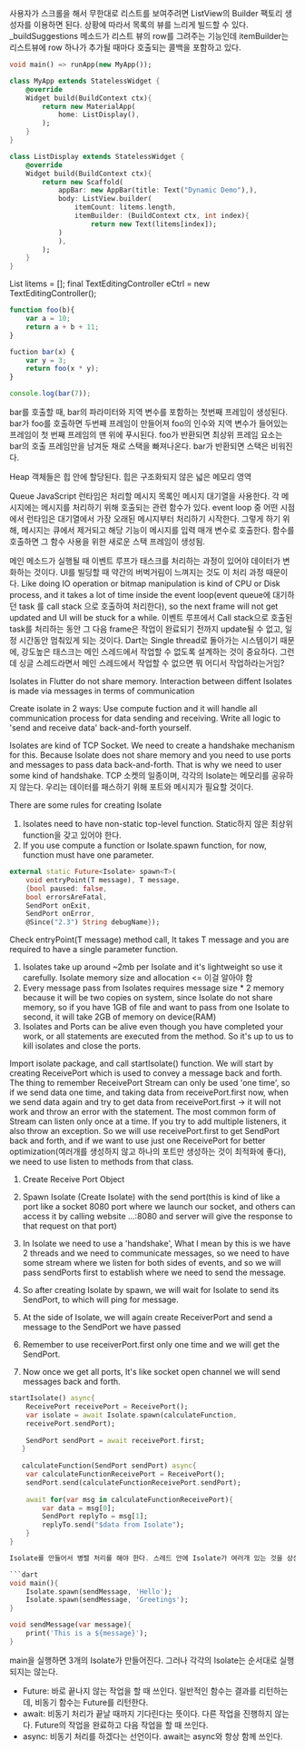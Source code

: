 사용자가 스크롤을 해서 무한대로 리스트를 보여주려면 ListView의 Builder 팩토리 생성자를 이용하면 된다. 상황에 따라서 목록의 뷰를 느리게 빌드할 수 있다. _buildSuggestions 메소드가 리스트 뷰의 row를 그려주는 기능인데 itemBuilder는 리스트뷰에 row 하나가 추가될 때마다 호출되는 콜백을 포함하고 있다. 

```dart
void main() => runApp(new MyApp());

class MyApp extends StatelessWidget {
    @override
    Widget build(BuildContext ctx){
        return new MaterialApp(
            home: ListDisplay(),
        );
    }
}

class ListDisplay extends StatelessWidget {
    @override
    Widget build(BuildContext ctx){
        return new Scaffold(
            appBar: new AppBar(title: Text("Dynamic Demo"),),
            body: ListView.builder(
                itemCount: litems.length,
                itemBuilder: (BuildContext ctx, int index){
                    return new Text(litems[index]);
            )
            ),
        );
    }
}
```

List<String> litems = [];
final TextEditingController eCtrl = new TextEditingController();

```javascript
function foo(b){
    var a = 10;
    return a + b + 11;
}

fuction bar(x) {
    var y = 3;
    return foo(x * y);
}

console.log(bar(7));
```

bar를 호출할 때, bar의 파라미터와 지역 변수를 포함하는 첫번째 프레임이 생성된다. bar가 foo를 호출하면 두번째 프레임이 만들어져 foo의 인수와 지역 변수가 들어있는 프레임이 첫 번째 프레임의 맨 위에 푸시된다. foo가 반환되면 최상위 프레임 요소는 bar의 호출 프레임만을 남겨둔 채로 스택을 빠져나온다. bar가 반환되면 스택은 비워진다. 

Heap
객체들은 힙 안에 할당된다. 힙은 구조화되지 않은 넓은 메모리 영역

Queue 
JavaScript 런타임은 처리할 메시지 목록인 메시지 대기열을 사용한다. 각 메시지에는 메시지를 처리하기 위해 호출되는 관련 함수가 있다. event loop 중 어떤 시점에서 런타임은 대기열에서 가장 오래된 메시지부터 처리하기 시작한다. 그렇게 하기 위해, 메시지는 큐에서 제거되고 해당 기능이 메시지를 입력 매개 변수로 호출한다. 함수를 호출하면 그 함수 사용을 위한 새로운 스택 프레임이 생성됨.

메인 메소드가 실행될 때 이벤트 루프가 태스크를 처리하는 과정이 있어야 데이터가 변화하는 것이다. UI를 빌딩할 때 약간의 버벅거림이 느껴지는 것도 이 처리 과정 때문이다. 
Like doing IO operation or bitmap manipulation is kind of CPU or Disk process, and it takes a lot of time inside the event loop(event queue에 대기하던 task 를 call stack 으로 호출하여 처리한다), so the next frame will not get updated and UI will be stuck for a while. 이벤트 루프에서 Call stack으로 호출된 task를 처리하는 동안 그 다음 frame은 작업이 완료되기 전까지 update될 수 없고, 일정 시간동안 멈춰있게 되는 것이다. 
Dart는 Single thread로 돌아가는 시스템이기 때문에, 강도높은 태스크는 메인 스레드에서 작업할 수 없도록 설계하는 것이 중요하다.
그런데 싱글 스레드라면서 메인 스레드에서 작업할 수 없으면 뭐 어디서 작업하라는거임?

Isolates in Flutter do not share memory. Interaction between diffent Isolates is made via messages in terms of communication

Create isolate in 2 ways:
Use compute fuction and it will handle all communication process for data sending and receiving. 
Write all logic to 'send and receive data' back-and-forth yourself.

Isolates are kind of TCP Socket.
We need to create a handshake mechanism for this. Because Isolate does not share memory and you need to use ports and messages to pass data back-and-forth. That is why we need to user some kind of handshake. 
TCP 소켓의 일종이며, 각각의 Isolate는 메모리를 공유하지 않는다. 우리는 데이터를 패스하기 위해 포트와 메시지가 필요할 것이다. 

There are some rules for creating Isolate
1. Isolates need to have non-static top-level function.
Static하지 않은 최상위 function을 갖고 있어야 한다.
1. If you use compute a function or Isolate.spawn function, for now, function must have one parameter.

```dart
external static Future<Isolate> spawn<T>(
    void entryPoint(T message), T message,
    {bool paused: false,
    bool errorsAreFatal,
    SendPort onExit,
    SendPort onError,
    @Since("2.3") String debugName});
```

Check entryPoint(T message) method call, It takes T message and you are required to have a single parameter function.

1. Isolates take up around ~2mb per Isolate and it's lightweight so use it carefully. Isolate memory size and allocation <= 이걸 알아야 함
2. Every message pass from Isolates requires message size * 2 memory because it will be two copies on system, since Isolate do not share memory, so if you have 1GB of file and want to pass from one Isolate to second, it will take 2GB of memory on device(RAM)
3. Isolates and Ports can be alive even though you have completed your work, or all statements are executed from the method. So it's up to us to kill isolates and close the ports.

Import isolate package, and call startIsolate() function. We will start by creating ReceivePort which is used to convey a message back and forth. The thing to remember ReceivePort Stream can only be used 'one time', so if we send data one time, and taking data from receivePort.first now, when we send data again and try to get data from receivePort.first -> it will not work and throw an error with the statement. The most common form of Stream can listen only once at a time. If you try to add multiple listeners, it also throw an exception. So we will use receivePort.first to get SendPort back and forth, and if we want to use just one ReceivePort for better optimization(여러개를 생성하지 않고 하나의 포트만 생성하는 것이 최적화에 좋다), we need to use listen to methods from that class.

1. Create Receive Port Object
2. Spawn Isolate (Create Isolate) with the send port(this is kind of like a port like a socket 8080 port where we launch our socket, and others can access it by calling website ...:8080 and server will give the response to that request on that port)
3. In Isolate we need to use a 'handshake', What I mean by this is we have 2 threads and we need to communicate messages, so we need to have some stream where we listen for both sides of events, and so we will pass sendPorts first to establish where we need to send the message. 
4. So after creating Isolate by spawn, we will wait for Isolate to send its SendPort, to which will ping for message.
5. At the side of Isolate, we will again create ReceiverPort and send a message to the SendPort we have passed 
   
6. Remember to use receiverPort.first only one time and we will get the SendPort. 
7. Now once we get all ports, It's like socket open channel we will send messages back and forth.

```dart
startIsolate() async{
    ReceivePort receivePort = ReceivePort();
    var isolate = await Isolate.spawn(calculateFunction,
    receivePort.sendPort);
    
    SendPort sendPort = await receivePort.first;
   }
   
   calculateFunction(SendPort sendPort) async{
    var calculateFunctionReceivePort = ReceivePort();
    sendPort.send(calculateFunctionReceivePort.sendPort);
    
    await for(var msg in calculateFunctionReceivePort){
        var data = msg[0];
        SendPort replyTo = msg[1];
        replyTo.send("$data from Isolate");
    }
}

Isolate를 만들어서 병렬 처리를 해야 한다. 스레드 안에 Isolate가 여러개 있는 것을 상상하면 된다. Isolate는 분리된 작업 단위로서, 각각의 메모리 힙이 있다. 락을 걸 수 없기 때문에 경쟁 상태나 데드락이 발생하지 않는다. 가장 기본이 되는 Isolate는 main isolate. 다트 런타임에 의해 만들어진다. main isolate는 필요에 따라 Isolate(spawn)을 만들어 쓴다. isolate을 만드는 것을 spawn(자식을 낳다)라고 한다. 

```dart
void main(){
    Isolate.spawn(sendMessage, 'Hello');
    Isolate.spawn(sendMessage, 'Greetings');
}

void sendMessage(var message){
    print('This is a ${message}');
}
```

main을 실행하면 3개의 Isolate가 만들어진다. 그러나 각각의 Isolate는 순서대로 실행되지는 않는다. 

- Future: 바로 끝나지 않는 작업을 할 때 쓰인다. 일반적인 함수는 결과를 리턴하는데, 비동기 함수는 Future를 리턴한다.
- await: 비동기 처리가 끝날 때까지 기다린다는 뜻이다. 다른 작업을 진행하지 않는다. Future의 작업을 완료하고 다음 작업을 할 때 쓰인다.
- async: 비동기 처리를 하겠다는 선언이다. await는 async와 항상 함께 쓰인다. 
